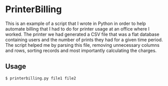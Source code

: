 # PrinterBilling

This is an example of a script that I wrote in Python in order to help automate billing that I had to do for printer usage at an office where I worked. The printer we had generated a CSV file that was a flat database containing users and the number of prints they had for a given time period. The script helped me by parsing this file, removing unnecessary columns and rows, sorting records and most importantly calculating the charges.

## Usage

    $ printerbilling.py file1 file2
